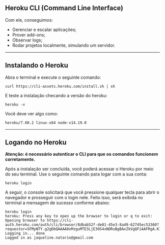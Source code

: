 ## Heroku CLI (Command Line Interface)
Com ele, conseguimos:
- Gerenciar e escalar aplicações;
- Prover add-ons;
- Observar logs;
- Rodar projetos localmente, simulando um servidor.

---

## Instalando o Heroku

Abra o terminal e execute o seguinte comando:

```
curl https://cli-assets.heroku.com/install.sh | sh
```

E teste a instalação checando a versão do heroku:

```
heroku -v
```

Você deve ver algo como:

```
heroku/7.60.2 linux-x64 node-v14.19.0
```

---

## Logando no Heroku

**Atenção: é necessário autenticar o CLI para que os comandos funcionem corretamente.**

Após a instalação ser concluída, você poderá acessar o Heroku por meio do seu terminal. Use o seguinte comando para logar com a sua conta:

```
heroku login
```

A seguir, o console solicitará que você pressione qualquer tecla para abrir o navegador e prosseguir com o login nele. Feito isso, será exibida no terminal a mensagem de sucesso conforme abaixo:

```
heroku login
heroku: Press any key to open up the browser to login or q to exit: 
Opening browser to https://cli-auth.heroku.com/auth/cli/browser/8dbab52f-de01-45e3-8a49-62745ec53360?requestor=SFMyNTY.g2gDbQAAAA8xMzguMTE3LjE3OS4xNDRuBgBAxZkVgQFiAAFRgA.K1idvwKAD3uVM85_fFkVXpt938VancJdz6QA8lt4fYc
Logging in... done
Logged in as jaqueline.natario@gmail.com
```

